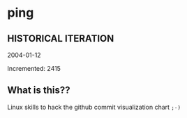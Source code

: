 # ping

## HISTORICAL ITERATION
2004-01-12

Incremented: 2415

## What is this?? 
Linux skills to hack the github commit visualization chart `;-)`
